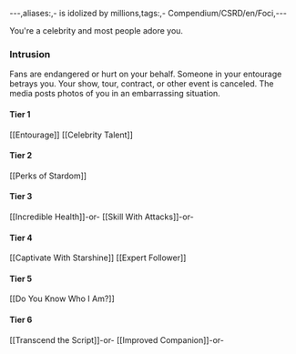 ---,aliases:,- is idolized by millions,tags:,- Compendium/CSRD/en/Foci,---

You're a celebrity and most people adore you.
 ### Intrusion
Fans are endangered or hurt on your behalf. Someone in your entourage betrays you. Your show, tour, contract, or other event is canceled. The media posts photos of you in an embarrassing situation.

#### Tier 1
[[Entourage]]
[[Celebrity Talent]]
#### Tier 2
[[Perks of Stardom]]
#### Tier 3
[[Incredible Health]]-or-
[[Skill With Attacks]]-or-
#### Tier 4
[[Captivate With Starshine]]
[[Expert Follower]]
#### Tier 5
[[Do You Know Who I Am?]]
#### Tier 6
[[Transcend the Script]]-or-
[[Improved Companion]]-or-
